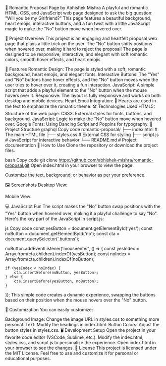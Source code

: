 💖 Romantic Proposal Page by Abhishek Mishra
A playful and romantic HTML, CSS, and JavaScript web page designed to ask the big question: "Will you be my Girlfriend?" This page features a beautiful background, heart emojis, interactive buttons, and a fun twist with a little JavaScript magic to make the "No" button move when hovered over.

📝 Project Overview
This project is an engaging and heartfelt proposal web page that plays a little trick on the user. The "No" button shifts positions when hovered over, making it hard to reject the proposal! The page is designed to be responsive, interactive, and elegant with soft romantic colors, smooth hover effects, and heart emojis.

🚀 Features
Romantic Design: The page is styled with a soft, romantic background, heart emojis, and elegant fonts.
Interactive Buttons: The "Yes" and "No" buttons have hover effects, and the "No" button moves when the user tries to hover over it, creating a fun interaction.
JavaScript: A simple script that adds a playful element to the "No" button when the mouse hovers over it.
Responsive: The layout is fully responsive and works on both desktop and mobile devices.
Heart Emoji Integration: 💖 Hearts are used in the text to emphasize the romantic theme.
🛠️ Technologies Used
HTML5: Structure of the web page.
CSS3: External styles for fonts, buttons, and background.
JavaScript: Logic to make the "No" button move when hovered over.
Google Fonts: Using Dancing Script and Poppins for typography.
📁 Project Structure
graphql
Copy code
romantic-proposal/
├── index.html          # The main HTML file
├── styles.css          # External CSS for styling
├── script.js           # JavaScript for interactive behavior
└── README.md           # Project documentation
🎨 How to Use
Clone the repository or download the project files.

bash
Copy code
git clone https://github.com/abhishek-mishra/romantic-proposal.git
Open index.html in your browser to view the page.

Customize the text, background, or behavior as per your preference.

🖼️ Screenshots
Desktop View:


Mobile View:


💻 JavaScript Fun
The script makes the "No" button swap positions with the "Yes" button when hovered over, making it a playful challenge to say "No". Here's the key part of the JavaScript in script.js:

js
Copy code
const yesButton = document.getElementById('yes');
const noButton = document.getElementById('no');
const cta = document.querySelector('.buttons');

noButton.addEventListener('mouseenter', () => {
    const yesIndex = Array.from(cta.children).indexOf(yesButton);
    const noIndex = Array.from(cta.children).indexOf(noButton);

    if (yesIndex < noIndex) {
        cta.insertBefore(noButton, yesButton);
    } else {
        cta.insertBefore(yesButton, noButton);
    }
});
This simple code creates a dynamic experience, swapping the buttons based on their position when the mouse hovers over the "No" button.

🎨 Customization
You can easily customize:

Background Image: Change the image URL in styles.css to something more personal.
Text: Modify the headings in index.html.
Button Colors: Adjust the button styles in styles.css.
🖥️ Development Setup
Open the project in your favorite code editor (VSCode, Sublime, etc.).
Modify the index.html, styles.css, and script.js to personalize the experience.
Open index.html in your browser to see the changes.
📄 License
This project is licensed under the MIT License. Feel free to use and customize it for personal or educational purposes.
